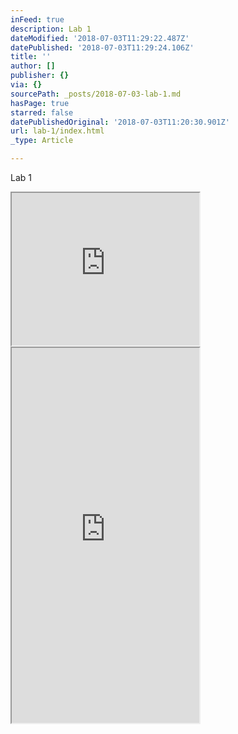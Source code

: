```yaml
---
inFeed: true
description: Lab 1
dateModified: '2018-07-03T11:29:22.487Z'
datePublished: '2018-07-03T11:29:24.106Z'
title: ''
author: []
publisher: {}
via: {}
sourcePath: _posts/2018-07-03-lab-1.md
hasPage: true
starred: false
datePublishedOriginal: '2018-07-03T11:20:30.901Z'
url: lab-1/index.html
_type: Article

---
```

Lab 1

<iframe src="https://the-grid.github.io/ed-userhtml/?g=eJwDAAAAAAE" height="244" style=""></iframe>

<iframe src="https://the-grid.github.io/ed-userhtml/?g=eJxtjs0OgyAQhO88xYY7gkl_Eiu-C2WJUtElgE379sWY9tQ9zGHnm8mwPtvkY4GcrOZSzqYYS2gaS4t0y91h88h86OWBDYz16J_gUfMvKrJ1q0meRMsZ1MNqiJ-7o9kvMaRN-jUXEwLMtI6wZV8Vyc4u_QtaCpQ0V-qkrucDyOUdnOaT8-NUOrgoFV83iAaxVolCsYN2f-2D68zhAxf7SEM" height="600" style=""></iframe>